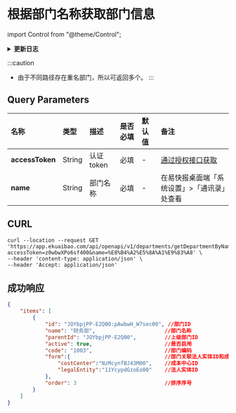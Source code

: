 # 根据部门名称获取部门信息

import Control from "@theme/Control";

<Control
method="GET"
url="/api/openapi/v1/departments/getDepartmentByName"
/>

<details>
  <summary><b>更新日志</b></summary>
  <div>

  [**1.6.0**](/docs/open-api/notice/update-log#160) -> 🐞 **成功响应** 中增加 `order`（排序序号）参数。<br/>

  </div>
</details>

:::caution
- 由于不同路径存在重名部门，所以可返回多个。
:::

## Query Parameters

| 名称 | 类型 | 描述 | 是否必填 | 默认值 | 备注 |
| :--- | :--- | :--- | :--- |:--- | :--- |
| **accessToken** | String | 认证token | 必填 | - | [通过授权接口获取](/docs/open-api/getting-started/auth) |
| **name**        | String | 部门名称   | 必填 | - | 在易快报桌面端「系统设置」>「通讯录」处查看 |

## CURL
```shell
curl --location --request GET 'https://app.ekuaibao.com/api/openapi/v1/departments/getDepartmentByName?accessToken=z0wbwXPo6sf400&name=%E8%B4%A2%E5%8A%A1%E9%83%A8' \
--header 'content-type: application/json' \
--header 'Accept: application/json'
```

## 成功响应
```json
{
    "items": [
        {
            "id": "JOYbpjPP-E2Q00:pAwbwH_W7sec00", //部门ID
            "name": "财务部",                      //部门名称
            "parentId": "JOYbpjPP-E2Q00",         //上级部门ID
            "active": true,                       //是否启用
            "code": "1003",                       //部门编码
            "form":{                              //部门关联法人实体ID和成本中心ID
                "costCenter":"NzMcynfBJ43M00",    //成本中心ID
                "legalEntity":"11YcypdGzoEo00"    //法人实体ID
            },
            "order": 3                            //排序序号
        }
    ]
}
```
